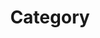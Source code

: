---
title : "Category"
layout : "categories"
parmalink : /categories/
author_progile : true
sidebar_main : true
---